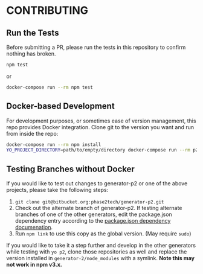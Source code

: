 # CONTRIBUTING

## Run the Tests

Before submitting a PR, please run the tests in this repository to confirm
nothing has broken.

```bash
npm test
```

or

```bash
docker-compose run --rm npm test
```

## Docker-based Development

For development purposes, or sometimes ease of version management, this repo
provides Docker integration. Clone git to the version you want and run from
inside the repo:

```bash
docker-compose run --rm npm install
YO_PROJECT_DIRECTORY=path/to/empty/directory docker-compose run --rm p2
```

## Testing Branches without Docker

If you would like to test out changes to generator-p2 or one of the above
projects, please take the following steps:

1. `git clone git@bitbucket.org:phase2tech/generator-p2.git`
2. Check out the alternate branch of generator-p2. If testing alternate
branches of one of the other generators, edit the package.json dependency entry
according to the [package.json dependency
documenation](https://docs.npmjs.com/files/package.json#git-urls-as-dependencies).
3. Run `npm link` to use this copy as the global version. (May require `sudo`)

If you would like to take it a step further and develop in the other generators
while testing with `yo p2`, clone those repositories as well and replace the
version installed in `generator-2/node_modules` with a symlink. **Note this may
not work in npm v3.x.**
